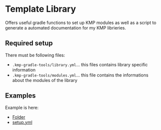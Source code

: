 # Template Library

Offers useful gradle functions to set up KMP modules as well as a script to generate a automated documentation for my KMP librieries.

## Required setup

There must be following files:

* `.kmp-gradle-tools/library.yml`... this files contains library specific information
* `.kmp-gradle-tools/modules.yml`... this file contains the informations about the modules of the library

## Examples

Example is here:

* [Folder](https://github.com/MFlisar/KotPreferences/tree/main/documentation)
* [setup.yml](https://github.com/MFlisar/KotPreferences/blob/main/documentation/setup.yml)